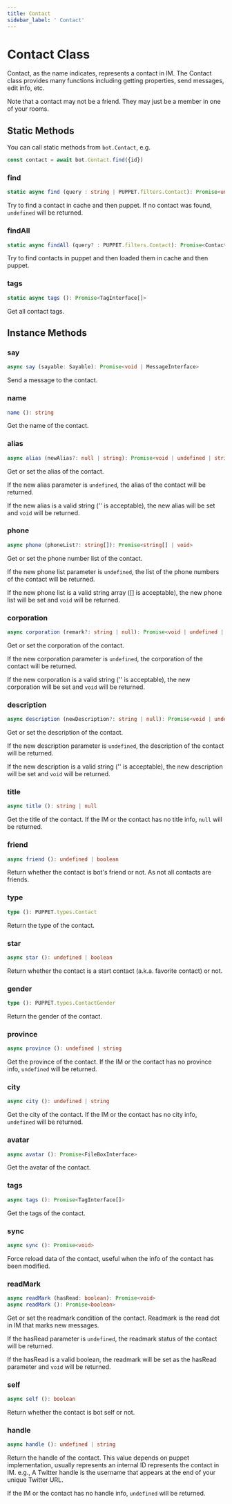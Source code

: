 ```yaml
---
title: Contact
sidebar_label: ' Contact'
---
```


# Contact Class

Contact, as the name indicates, represents a contact in IM. The Contact class provides many functions including getting properties, send messages, edit info, etc.

Note that a contact may not be a friend. They may just be a member in one of your rooms.

## Static Methods

You can call static methods from ```bot.Contact```, e.g.

```ts
const contact = await bot.Contact.find({id})
```

### find

```ts
static async find (query : string | PUPPET.filters.Contact): Promise<undefined | ContactInterface> 
```

Try to find a contact in cache and then puppet. If no contact was found, ```undefined``` will be returned.

### findAll

```ts
static async findAll (query? : PUPPET.filters.Contact): Promise<ContactInterface[]>
```

Try to find contacts in puppet and then loaded them in cache and then puppet.

### tags

```ts
static async tags (): Promise<TagInterface[]>
```

Get all contact tags.

## Instance Methods

### say

```ts
async say (sayable: Sayable): Promise<void | MessageInterface>
```

Send a message to the contact.

### name

```ts
name (): string
```

Get the name of the contact.

### alias

```ts
async alias (newAlias?: null | string): Promise<void | undefined | string>
```

Get or set the alias of the contact.

If the new alias parameter is ```undefined```, the alias of the contact will be returned.

If the new alias is a valid string ('' is acceptable), the new alias will be set and ```void``` will be returned.

### phone

```ts
async phone (phoneList?: string[]): Promise<string[] | void> 
```

Get or set the phone number list of the contact.

If the new phone list parameter is ```undefined```, the list of the phone numbers of the contact will be returned.

If the new phone list is a valid string array ([] is acceptable), the new phone list will be set and ```void``` will be returned.

### corporation

```ts
async corporation (remark?: string | null): Promise<void | undefined | string>
```

Get or set the corporation of the contact.

If the new corporation parameter is ```undefined```, the corporation of the contact will be returned.

If the new corporation is a valid string ('' is acceptable), the new corporation will be set and ```void``` will be returned.

### description

```ts
async description (newDescription?: string | null): Promise<void | undefined | string>
```

Get or set the description of the contact.

If the new description parameter is ```undefined```, the description of the contact will be returned.

If the new description is a valid string ('' is acceptable), the new description will be set and ```void``` will be returned.

### title

```ts
async title (): string | null
```

Get the title of the contact. If the IM or the contact has no title info, ```null``` will be returned.

### friend

```ts
async friend (): undefined | boolean
```

Return whether the contact is bot's friend or not. As not all contacts are friends.

### type

```ts
type (): PUPPET.types.Contact
```

Return the type of the contact.

### star

```ts
async star (): undefined | boolean
```

Return whether the contact is a start contact (a.k.a. favorite contact) or not.

### gender

```ts
type (): PUPPET.types.ContactGender
```

Return the gender of the contact.

### province

```ts
async province (): undefined | string
```

Get the province of the contact. If the IM or the contact has no province info, ```undefined``` will be returned.

### city

```ts
async city (): undefined | string
```

Get the city of the contact. If the IM or the contact has no city info, ```undefined``` will be returned.

### avatar

```ts
async avatar (): Promise<FileBoxInterface>
```

Get the avatar of the contact.

### tags

```ts
async tags (): Promise<TagInterface[]>
```

Get the tags of the contact.

### sync

```ts
async sync (): Promise<void>
```

Force reload data of the contact, useful when the info of the contact has been modified.

### readMark

```ts
async readMark (hasRead: boolean): Promise<void>
async readMark (): Promise<boolean>
```

Get or set the readmark condition of the contact. Readmark is the read dot in IM that marks new messages.

If the hasRead parameter is ```undefined```, the readmark status of the contact will be returned.

If the hasRead is a valid boolean, the readmark will be set as the hasRead parameter and ```void``` will be returned.

### self

```ts
async self (): boolean
```

Return whether the contact is bot self or not.

### handle

```ts
async handle (): undefined | string
```

Return the handle of the contact. This value depends on puppet implementation, usually represents an internal ID represents the contact in IM. e.g., A Twitter handle is the username that appears at the end of your unique Twitter URL.

If the IM or the contact has no handle info, ```undefined``` will be returned.
